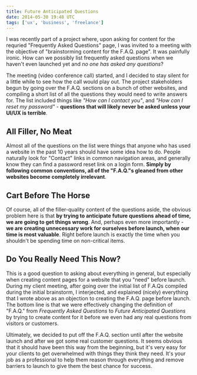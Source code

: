 ```yaml
---
title: Future Anticipated Questions
date: 2014-05-30 19:48 UTC
tags: ['ux', 'business', 'freelance']
---
```


I was recently part of a project where, upon asking for content for the
requried "Frequently Asked Questions" page, I was invited to a meeting with the
objective of "brainstorming content for the F.A.Q. page". It was painfully
ironic. How can we possibly list frequently asked questions when we haven't
even launched yet and _no one has asked any questions_?

The meeting (video conference call) started, and I decided to stay silent for a
little while to see how the call would play out. The project stakeholders begun
by going over the F.A.Q. sections on a bunch of other websites, and compiling a
short list of all the questions they would need to write answers for. The list
included things like _"How can I contact you"_, and _"How can I reset my
password"_ - **questions that will likely never be asked unless your UI/UX is
terrible**.

## All Filler, No Meat

Almost all of the questions on the list were things that anyone who has used a
website in the past 10 years should have some idea how to do. People naturally
look for "Contact" links in common navigation areas, and generally know they
can find a password reset link on a login form.  **Simply by following common
conventions, all of the "F.A.Q."s gleaned from other websites become completely
irrelevant**.

## Cart Before The Horse

Of course, all of the filler-quality content of the questions aside, the obvious
problem here is that **by trying to anticipate future questions ahead of time, we
are going to get things wrong**. And, perhaps even more importantly - **we are
creating unnecessary work for ourselves before launch, when our time is most
valuable**. Right before launch is exactly the time when you shouldn't be
spending time on non-critical items.

## Do You Really Need This Now?

This is a good question to asking about everything in general, but especially
when creating content pages for a website that you "need" before launch. During
my client meeting, after going over the initial list of F.A.Qs compiled during
the initial brainstorm, I interjected, and explained (nicely) everything that I
wrote above as an objection to creating the F.A.Q. page before launch. The
bottom line is that we were effectively changing the definition of "F.A.Q."
from _Frequently Asked Questions_ to _Future Anticipated Questions_ by trying
to create content for it before we even had any real questions from visitors or
customers.

Ultimately, we decided to put off the F.A.Q. section until after the website
launch and after we got some real customer questions. It seems obvious that it
should have been this way from the beginning, but it's very easy for your
clients to get overwhelmed with things they think they need. It's your job as a
professional to help them reason through everything and remove barriers to
launch to give them the best chance for success.

